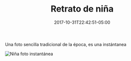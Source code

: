﻿---
title: "Retrato de niña"
description: "Niña a cuerpo entero"
slug: "x"
image: pic25.jpg
keywords: ""
categories: 
    - ""
    - ""
date: 2017-10-31T22:42:51-05:00
draft: false
---
Una foto sencilla tradicional de la época, es una instántanea

![Niña foto instantánea](https://claudiaguerreros.github.io/juliososa/img/pic25.jpg)
